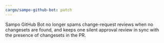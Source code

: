 ```yaml
---
cargo/sampo-github-bot: patch
---
```


Sampo GitHub Bot no longer spams change-request reviews when no changesets are found, and keeps one silent approval review in sync with the presence of changesets in the PR.
